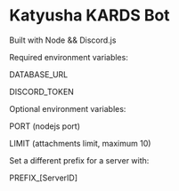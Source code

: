 # Katyusha KARDS Bot

Built with Node && Discord.js

Required environment variables:

DATABASE_URL

DISCORD_TOKEN

Optional environment variables:

PORT (nodejs port)

LIMIT (attachments limit, maximum 10)

Set a different prefix for a server with:

PREFIX_[ServerID]

